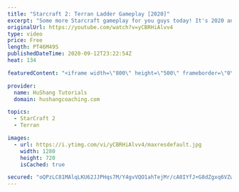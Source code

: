 ```yaml
---
title: "Starcraft 2: Terran Ladder Gameplay [2020]"
excerpt: "Some more Starcraft gameplay for you guys today! It's 2020 and it's time for some Starcraft 2 terran ladder gameplay to mix it up.   Terran is the last race I needed to grind into masters so the next gameplay video will be against much stronger ladder opponents. Still, I think this terran gameplay will"
originalUrl: https://youtube.com/watch?v=yCBRHiAlvv4
type: video
price: Free
length: PT46M49S
publishedDateTime: 2020-09-12T23:22:54Z
heat: 134

featuredContent: "<iframe width=\"800\" height=\"500\" frameborder=\"0\" src=\"https://www.youtube.com/embed/yCBRHiAlvv4\" allow=\"accelerometer; autoplay; encrypted-media; gyroscope; picture-in-picture\" allowfullscreen></iframe>"

provider:
  name: HuShang Tutorials
  domain: hushangcoaching.com

topics:
  - StarCraft 2
  - Terran

images:
  - url: https://i.ytimg.com/vi/yCBRHiAlvv4/maxresdefault.jpg
    width: 1280
    height: 720
    isCached: true

secured: "oQPzLC81MAlqLKU62JJPHqs7M/Y4gvVQO1ahTejMr/cA0IYfJ+G8dZgxq6VZwP58b8W8cWBYJ83pPsyV2jjr5JkBN9BOQsnVeCRSk5VWZaMDVjA1VUzqX6YF7RWmtFGhsPtLoz5z7R/bIcA3Ynwc2/IL3PVmQYqfY/g3P7dL8MqSgIa7gyiAORHH7b1ZcRMNfoh2V7bzmHV2C7magTAYbj3PW6B4Vqd2t3sImKCHXfeYBe33oSgKjeHm4mrXdxKjJ8oA0Z6hspH8K6w78iDzImquUsGySbwTPqPESRvuQT1Hgy1VlU5wp+VqeVHa6s2RX4hUwGwsHdF9Wl4NsTFDxqOIsqrSi89SLVWuMPuc5TjG6/xiDFzeBcVzNkZpY6mcoJ22Q4/WrsTFMxwghtKH7kMm9z3yRGIx0wXtZLUVb1g=;HFJ+A5cBmcH8LvGflfKtfg=="
---
```


